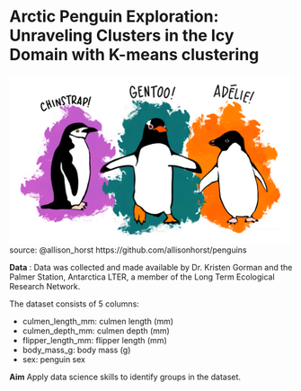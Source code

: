 # Arctic Penguin Exploration: Unraveling Clusters in the Icy Domain with K-means clustering

<img src="data\penguins.png" heights="300" width="800">
source: @allison_horst https://github.com/allisonhorst/penguins


**Data** : Data was collected and made available by Dr. Kristen Gorman and the Palmer Station, Antarctica LTER, a member of the Long Term Ecological Research Network.

The dataset consists of 5 columns:

- culmen_length_mm: culmen length (mm)
- culmen_depth_mm: culmen depth (mm)
- flipper_length_mm: flipper length (mm)
- body_mass_g: body mass (g)
- sex: penguin sex

**Aim**
Apply data science skills to identify groups in the dataset.




